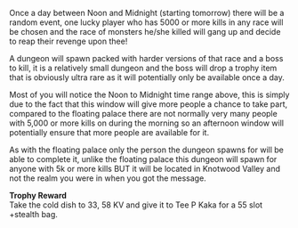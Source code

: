 ---
---
Once a day between Noon and Midnight (starting tomorrow) there will be a random event, one lucky player who has 5000 or more kills in any race will be chosen and the race of monsters he/she killed will gang up and decide to reap their revenge upon thee!

A dungeon will spawn packed with harder versions of that race and a boss to kill, it is a relatively small dungeon and the boss will drop a trophy item that is obviously ultra rare as it will potentially only be available once a day.

Most of you will notice the Noon to Midnight time range above, this is simply due to the fact that this window will give more people a chance to take part, compared to the floating palace there are not normally very many people with 5,000 or more kills on during the morning so an afternoon window will potentially ensure that more people are available for it.

As with the floating palace only the person the dungeon spawns for will be able to complete it, unlike the floating palace this dungeon will spawn for anyone with 5k or more kills BUT it will be located in Knotwood Valley and not the realm you were in when you got the message.

**Trophy Reward**  
Take the cold dish to 33, 58 KV and give it to Tee P Kaka for a 55 slot +stealth bag.
